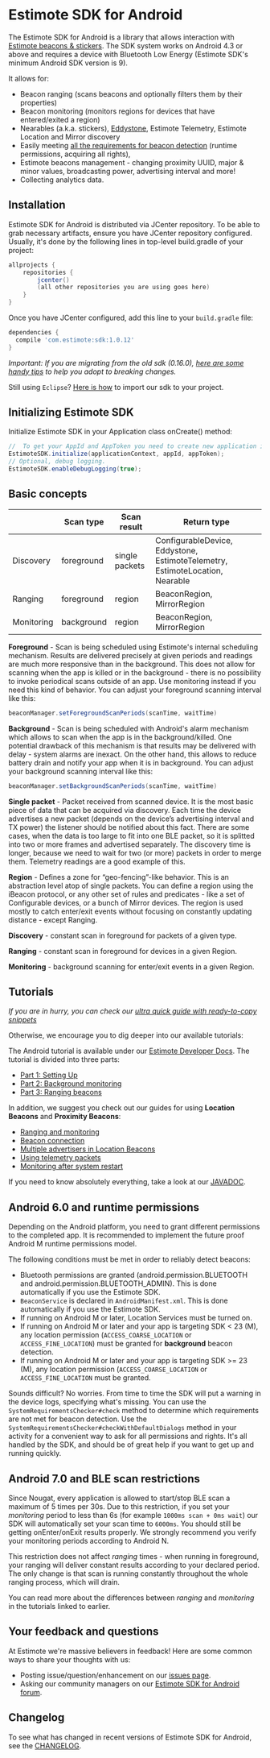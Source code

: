 # Estimote SDK for Android #

The Estimote SDK for Android is a library that allows interaction with [Estimote beacons & stickers](http://estimote.com/#jump-to-products). The SDK system works on Android 4.3 or above and requires a device with Bluetooth Low Energy (Estimote SDK's minimum Android SDK version is 9).

It allows for:
- Beacon ranging (scans beacons and optionally filters them by their properties)
- Beacon monitoring (monitors regions for devices that have entered/exited a region)
- Nearables (a.k.a. stickers), [Eddystone](https://developers.google.com/beacons), Estimote Telemetry, Estimote Location and Mirror discovery
- Easily meeting [all the requirements for beacon detection](http://estimote.github.io/Android-SDK/JavaDocs/com/estimote/sdk/SystemRequirementsChecker.html) (runtime permissions, acquiring all rights),
- Estimote beacons management - changing proximity UUID, major & minor values, broadcasting power, advertising interval and more!
- Collecting analytics data.

## Installation

Estimote SDK for Android is distributed via JCenter repository. To be able to grab necessary artifacts, ensure you have JCenter repository configured. Usually, it's done by the following lines in top-level build.gradle of your project:

```gradle
allprojects {
    repositories {
        jcenter()
        (all other repositories you are using goes here)
    }
}
```

Once you have JCenter configured, add this line to your `build.gradle` file:

```gradle
dependencies {
  compile 'com.estimote:sdk:1.0.12'
}
```
*Important: If you are migrating from the old sdk (0.16.0), [here are some handy tips](Docs/switching_to_1.0.0.md) to help you adopt to breaking changes.*

Still using `Eclipse`? [Here is how](Docs/manual_installation.md) to import our sdk to your project.

## Initializing Estimote SDK

Initialize Estimote SDK in your Application class onCreate() method:

```java
//  To get your AppId and AppToken you need to create new application in Estimote Cloud.
EstimoteSDK.initialize(applicationContext, appId, appToken);
// Optional, debug logging.
EstimoteSDK.enableDebugLogging(true);
```

 ## Basic concepts

|    | Scan type | Scan result | Return type |
| ------------- | ------------- | ------------- | ------------- |
| Discovery | foreground | single packets |  ConfigurableDevice, Eddystone, EstimoteTelemetry, EstimoteLocation, Nearable |
| Ranging | foreground | region | BeaconRegion, MirrorRegion |
| Monitoring | background | region | BeaconRegion, MirrorRegion   |

**Foreground** - Scan is being scheduled using Estimote's internal scheduling mechanism.
Results are delivered precisely at given periods and readings are much more responsive than in the background.
This does not allow for scanning when the app is killed or in the background - there is no possibility to invoke periodical scans outside of an app.
Use monitoring instead if you need this kind of behavior. You can adjust your foreground scanning interval like this:
```java
beaconManager.setForegroundScanPeriods(scanTime, waitTime)
```

**Background** - Scan is being scheduled with Android's alarm mechanism which allows to scan when the app is in the background/killed.
One potential drawback of this mechanism is that results may be delivered with delay - system alarms are inexact.
On the other hand, this allows to reduce battery drain and notify your app when it is in background.
You can adjust your background scanning interval like this:
```java
beaconManager.setBackgroundScanPeriods(scanTime, waitTime)
```

**Single packet** - Packet received from scanned device. It is the most basic piece of data that can be acquired via discovery.
Each time the device advertises a new packet (depends on the device’s advertising interval and TX power) the listener should be notified about this fact.
There are some cases, when the data is too large to fit into one BLE packet, so it is splitted into two or more frames and advertised separately.
The discovery time is longer, because we need to wait for two (or more) packets in order to merge them.
Telemetry readings are a good example of this.

**Region** - Defines a zone for “geo-fencing”-like behavior. This is an abstraction level atop of single packets.
You can define a region using the iBeacon protocol, or any other set of rules and predicates - like a set of Configurable devices, or a bunch of Mirror devices. The region is used mostly to catch enter/exit events without focusing on constantly updating distance - except Ranging.

**Discovery** - constant scan in foreground for packets of a given type.

**Ranging** - constant scan in foreground for devices in a given Region.

**Monitoring** - background scanning for enter/exit events in a given Region.

## Tutorials

*If you are in hurry, you can check our [ultra quick guide with ready-to-copy snippets](Docs/quick_snippets.md)*

Otherwise, we encourage you to dig deeper into our available tutorials:

The Android tutorial is available under our [Estimote Developer Docs](http://developer.estimote.com/android/tutorial/part-1-setting-up/). The tutorial is divided into three parts:
 - [Part 1: Setting Up](http://developer.estimote.com/android/tutorial/part-1-setting-up/)
 - [Part 2: Background monitoring](http://developer.estimote.com/android/tutorial/part-2-background-monitoring/)
 - [Part 3: Ranging beacons](http://developer.estimote.com/android/tutorial/part-3-ranging-beacons/)

In addition, we suggest you check out our guides for using **Location Beacons** and **Proximity Beacons**:
 - [Ranging and monitoring](/Docs/DOC_monitoring_scanning.md)
 - [Beacon connection](/Docs/DOC_deviceConnection.md)
 - [Multiple advertisers in Location Beacons](/Docs/DOC_multiadvertisers.md)
 - [Using telemetry packets](/Docs/DOC_telemetry.md)
 - [Monitoring after system restart](/Docs/DOC_monitoring_after_restart.md)

If you need to know absolutely everything, take a look at our [JAVADOC](http://estimote.github.io/Android-SDK/JavaDocs/).

## Android 6.0 and runtime permissions

Depending on the Android platform, you need to grant different permissions to the completed app. It is recommended to implement the future proof Android M runtime permissions model.

 The following conditions must be met in order to reliably detect beacons:
  - Bluetooth permissions are granted (android.permission.BLUETOOTH and android.permission.BLUETOOTH_ADMIN). This is done automatically if you use the Estimote SDK.
  - `BeaconService` is declared in `AndroidManifest.xml`. This is done automatically if you use the Estimote SDK.
  - If running on Android M or later, Location Services must be turned on.
  - If running on Android M or later and your app is targeting SDK < 23 (M), any location permission (`ACCESS_COARSE_LOCATION` or `ACCESS_FINE_LOCATION`) must be granted for <b>background</b> beacon detection.
  - If running on Android M or later and your app is targeting SDK >= 23 (M), any location permission (`ACCESS_COARSE_LOCATION` or `ACCESS_FINE_LOCATION` must be granted.

Sounds difficult? No worries. From time to time the SDK will put a warning in the device logs, specifying what's missing.
You can use the `SystemRequirementsChecker#check` method to determine which requirements are not met for beacon detection.
Use the `SystemRequirementsChecker#checkWithDefaultDialogs` method in your activity for a convenient way to ask for all permissions and rights.
It's all handled by the SDK, and should be of great help if you want to get up and running quickly.

## Android 7.0 and BLE scan restrictions

Since Nougat, every application is allowed to start/stop BLE scan a maximum of 5 times per 30s. Due to this restriction, if you set your *monitoring* period to less than 6s (for example `1000ms scan + 0ms wait`) our SDK will automatically set your scan time to `6000ms`. You should still be getting onEnter/onExit results properly. We strongly recommend you verify your monitoring periods according to Android N.

This restriction does not affect *ranging* times - when running in foreground, your ranging will deliver constant results according to your declared period. The only change is that scan is running constantly throughout the whole ranging process, which will drain.

You can read more about the differences between *ranging* and *monitoring* in the tutorials linked to earlier.

## Your feedback and questions
At Estimote we're massive believers in feedback! Here are some common ways to share your thoughts with us:
  - Posting issue/question/enhancement on our [issues page](https://github.com/Estimote/Android-SDK/issues).
  - Asking our community managers on our [Estimote SDK for Android forum](https://forums.estimote.com/c/android-sdk).

## Changelog
To see what has changed in recent versions of Estimote SDK for Android, see the [CHANGELOG](CHANGELOG.md).
